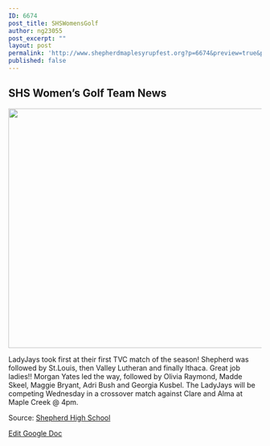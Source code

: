 ```yaml
---
ID: 6674
post_title: SHSWomensGolf
author: ng23055
post_excerpt: ""
layout: post
permalink: 'http://www.shepherdmaplesyrupfest.org?p=6674&preview=true&preview_id=6674'
published: false
---
```

<h2>SHS Women’s Golf Team News</h2>
<p></p>
<p><img src="http://www.shepherdmaplesyrupfest.org/wp-content/uploads/2017/09/null.png" width="616" height="476" alt="" title=""></p>
<p></p>
<p>LadyJays took first at their first TVC match of the season! Shepherd was followed by St.Louis, then Valley Lutheran and finally Ithaca. Great job ladies!! Morgan Yates led the way, followed by Olivia Raymond, Madde Skeel, Maggie Bryant, Adri Bush and Georgia Kusbel. The LadyJays will be competing Wednesday in a crossover match against Clare and Alma at Maple Creek @ 4pm.</p>
<p></p>
<p>Source: <a href="https://www.facebook.com/shepherdmihs/photos/a.228594334002326.1073741828.224111741117252/679637258898029/?type=3&amp;permPage=1">Shepherd High School</p>
<p></p>
<p></p>
<p></p>
<p><a href="https://docs.google.com/document/d/1xGcDD0hdMJ7T7lJsugmCsIXyFZ9E4I0oJZOWXkY4i8s/edit?usp=sharing">Edit Google Doc</a></p>